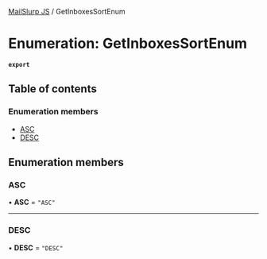 [MailSlurp JS](../README.md) / GetInboxesSortEnum

# Enumeration: GetInboxesSortEnum

**`export`**

## Table of contents

### Enumeration members

- [ASC](GetInboxesSortEnum.md#asc)
- [DESC](GetInboxesSortEnum.md#desc)

## Enumeration members

### ASC

• **ASC** = `"ASC"`

___

### DESC

• **DESC** = `"DESC"`
